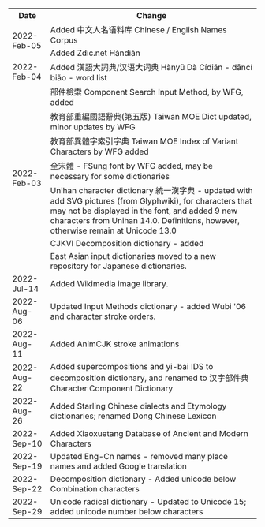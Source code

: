<table>
  <tr><th>Date</th><th>Change</th></tr>
  <tr><td rowspan=2>2022-Feb-05</td><td>Added 中文人名语料库 Chinese / English Names Corpus</td></tr>
  <tr><td>Added Zdic.net Hàndiǎn</td></tr>
  <tr><td>2022-Feb-04</td><td>Added 漢語大詞典/汉语大词典 Hànyǔ Dà Cídiǎn - dāncí biǎo - word list</td></tr>
  <tr><td rowspan=7>2022-Feb-03</td>
    <td>部件檢索 Component Search Input Method, by WFG, added</td></tr>
    <tr><td>教育部重編國語辭典(第五版) Taiwan MOE Dict updated, minor updates by WFG</td></tr>
    <tr><td>教育部異體字索引字典 Taiwan MOE Index of Variant Characters by WFG added</td></tr>
    <tr><td>全宋體 - FSung font by WFG added, may be necessary for some dictionaries</td></tr>
    <tr><td>Unihan character dictionary 統一漢字典 - updated with add SVG pictures (from Glyphwiki), for characters that may not be displayed in the font, and added 9 new characters from Unihan 14.0.  Definitions, however, otherwise remain at Unicode 13.0</td></tr>
    <tr><td>CJKVI Decomposition dictionary - added</td></tr>
    <tr><td>East Asian input dictionaries moved to a new repository for Japanese dictionaries.</td></tr>
    <tr><td>2022-Jul-14</td><td>Added Wikimedia image library. </td></tr>
    <tr><td>2022-Aug-06</td><td>Updated Input Methods dictionary - added Wubi '06 and character stroke orders.</td></tr>
    <tr><td>2022-Aug-11</td><td>Added AnimCJK stroke animations</td></tr>
    <tr><td>2022-Aug-22</td><td>Added supercompositions and yi-bai IDS to decomposition dictionary, and renamed to 汉字部件典 Character Component Dictionary</td></tr>
    <tr><td>2022-Aug-26</td><td>Added Starling Chinese dialects and Etymology dictionaries; renamed Dong Chinese Lexicon</td></tr>
    <tr><td>2022-Sep-10</td><td>Added Xiaoxuetang Database of Ancient and Modern Characters</td></tr>
  <tr><td>2022-Sep-19</td><td>Updated Eng-Cn names - removed many place names and added Google translation</td></tr>
  <tr><td>2022-Sep-22</td><td>Decomposition dictionary - Added unicode below Combination characters</td></tr>
<tr><td>2022-Sep-29</td><td>Unicode radical dictionary - Updated to Unicode 15; added unicode number below characters</td></tr>
</table>
